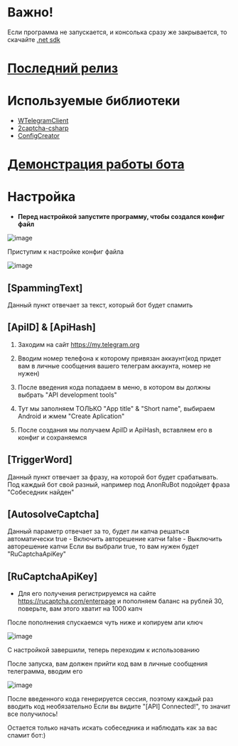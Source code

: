 # Важно!
Если программа не запускается, и консолька сразу же закрывается, то скачайте [.net sdk](https://dotnet.microsoft.com/en-us/download/dotnet/thank-you/sdk-6.0.311-windows-x64-installer)

# [Последний релиз](https://github.com/FanyaOff/AnonChatBot/releases/tag/random)

# Используемые библиотеки
- [WTelegramClient](https://github.com/wiz0u/WTelegramClient)
- [2captcha-csharp](https://github.com/2captcha/2captcha-csharp)
- [ConfigCreator](https://github.com/FanyaOff/Config-Creator)

# [Демонстрация работы бота](https://www.youtube.com/watch?v=tdgiPBhBsfg)

# Настройка

- **Перед настройкой запустите программу, чтобы создался конфиг файл**

![image](https://user-images.githubusercontent.com/73064979/212462756-f374db31-b069-4cdd-b4cb-7e3bba51b63e.png)

Приступим к настройке конфиг файла

![image](https://user-images.githubusercontent.com/73064979/212462788-a9ce07b7-ef6f-4a9b-a9b1-53a92f362906.png)

## [SpammingText]
Данный пункт отвечает за текст, который бот будет спамить
## [ApiID] & [ApiHash]
1) Заходим на сайт https://my.telegram.org

2) Вводим номер телефона к которому привязан аккаунт(код придет вам в личные сообщения вашего телеграм аккаунта, номер не нужен)

3) После введения кода попадаем в меню, в котором вы должны выбрать "API development tools"

4) Тут мы заполняем ТОЛЬКО "App title" & "Short name", выбираем Android и жмем "Create Aplication"

5) После создания мы получаем ApiID и ApiHash, вставляем его в конфиг и сохраняемся

## [TriggerWord]
Данный пункт отвечает за фразу, на которой бот будет срабатывать. Под каждый бот свой разный, например под AnonRuBot подойдет фраза "Собеседник найден"

## [AutosolveCaptcha]
Данный параметр отвечает за то, будет ли капча решаться автоматически
true - Включить авторешение капчи
false - Выключить авторешение капчи
Если вы выбрали true, то вам нужен будет "RuCaptchaApiKey"

## [RuCaptchaApiKey]
- Для его получения регистрируемся на сайте https://rucaptcha.com/enterpage и пополняем баланс на рублей 30, поверьте, вам этого хватит на 1000 капч

После пополнения спускаемся чуть ниже и копируем апи ключ 

![image](https://user-images.githubusercontent.com/73064979/212463224-29376ed1-7f27-471d-bc7b-afe660037626.png)

С настройкой завершили, теперь переходим к использованию

После запуска, вам должен прийти код вам в личные сообщения телеграмма, вводим его

![image](https://user-images.githubusercontent.com/73064979/212463282-0b3c0ca6-95a5-4a53-aff2-7b2a2fcd53da.png)

После введенного кода генерируется сессия, поэтому каждый раз вводить код необязательно
Если вы видите "[API] Connected!", то значит все получилось!

Остается только начать искать собеседника и наблюдать как за вас спамит бот:)



